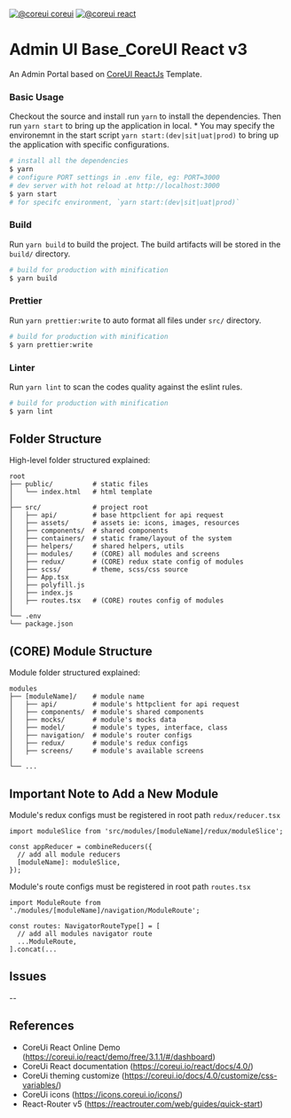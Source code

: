 [![@coreui coreui](https://img.shields.io/badge/@coreui%20-coreui-lightgrey.svg?style=flat-square)](https://github.com/coreui/coreui)
[![@coreui react](https://img.shields.io/badge/@coreui%20-react-lightgrey.svg?style=flat-square)](https://github.com/coreui/react)

[npm-coreui]: https://www.npmjs.com/package/@coreui/coreui
[npm-coreui-react]: https://www.npmjs.com/package/@coreui/react
[npm]: https://www.npmjs.com/package/@coreui/react

# Admin UI Base_CoreUI React v3

An Admin Portal based on [CoreUI ReactJs](https://coreui.io/react/) Template.

### Basic Usage

Checkout the source and install run `yarn` to install the dependencies. Then run `yarn start` to bring up the application in local. * You may specify the environemnt in the start script `yarn start:(dev|sit|uat|prod)` to bring up the application with specific configurations.

``` bash
# install all the dependencies
$ yarn
# configure PORT settings in .env file, eg: PORT=3000
# dev server with hot reload at http://localhost:3000
$ yarn start
# for specifc environment, `yarn start:(dev|sit|uat|prod)`
```

### Build

Run `yarn build` to build the project. The build artifacts will be stored in the `build/` directory.

```bash
# build for production with minification
$ yarn build
```

### Prettier

Run `yarn prettier:write` to auto format all files under `src/` directory.

```bash
# build for production with minification
$ yarn prettier:write
```

### Linter

Run `yarn lint` to scan the codes quality against the eslint rules.

```bash
# build for production with minification
$ yarn lint
```

## Folder Structure

High-level folder structured explained:

```
root
├── public/          # static files
│   └── index.html   # html template
│
├── src/             # project root
│   ├── api/         # base httpclient for api request
│   ├── assets/      # assets ie: icons, images, resources
│   ├── components/  # shared components
│   ├── containers/  # static frame/layout of the system
│   ├── helpers/     # shared helpers, utils
│   ├── modules/     # (CORE) all modules and screens
│   ├── redux/       # (CORE) redux state config of modules
│   ├── scss/        # theme, scss/css source
│   ├── App.tsx
│   ├── polyfill.js
│   ├── index.js
│   ├── routes.tsx   # (CORE) routes config of modules
│
└── .env
└── package.json
```

## (CORE) Module Structure

Module folder structured explained:

```
modules
├── [moduleName]/    # module name
│   ├── api/         # module's httpclient for api request
│   ├── components/  # module's shared components
│   ├── mocks/       # module's mocks data
│   ├── model/       # module's types, interface, class
│   ├── navigation/  # module's router configs
│   ├── redux/       # module's redux configs
│   ├── screens/     # module's available screens
│
└── ...
```

## Important Note to Add a New Module

Module's redux configs must be registered in root path `redux/reducer.tsx`

```
import moduleSlice from 'src/modules/[moduleName]/redux/moduleSlice';

const appReducer = combineReducers({
  // add all module reducers
  [moduleName]: moduleSlice,
});
```

Module's route configs must be registered in root path `routes.tsx`

```
import ModuleRoute from './modules/[moduleName]/navigation/ModuleRoute';

const routes: NavigatorRouteType[] = [
  // add all modules navigator route
  ...ModuleRoute,
].concat(...
```

## Issues

--

## References

* CoreUi React Online Demo (https://coreui.io/react/demo/free/3.1.1/#/dashboard)
* CoreUi React documentation (https://coreui.io/react/docs/4.0/)
* CoreUi theming customize (https://coreui.io/docs/4.0/customize/css-variables/)
* CoreUi icons (https://icons.coreui.io/icons/)
* React-Router v5 (https://reactrouter.com/web/guides/quick-start)